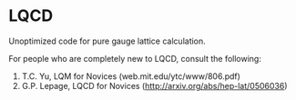 # LQCD
Unoptimized code for pure gauge lattice calculation.

For people who are completely new to LQCD, consult the following:
1) T.C. Yu, LQM for Novices (web.mit.edu/ytc/www/806.pdf)
2) G.P. Lepage, LQCD for Novices (http://arxiv.org/abs/hep-lat/0506036)
